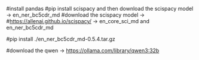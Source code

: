 #install pandas
#pip install scispacy and then download the scispacy model -> en_ner_bc5cdr_md
#download the scispacy model ->
#https://allenai.github.io/scispacy/ -> en_core_sci_md and en_ner_bc5cdr_md

#pip install ./en_ner_bc5cdr_md-0.5.4.tar.gz


#download the qwen -> https://ollama.com/library/qwen3:32b
